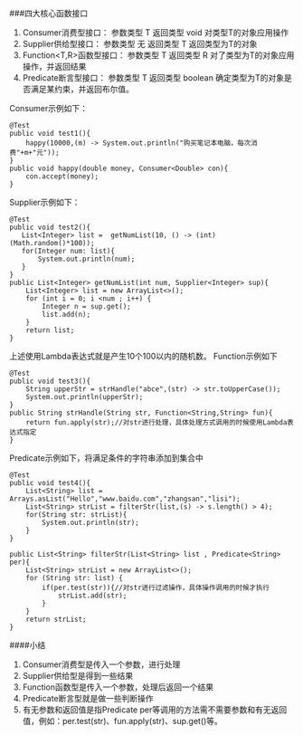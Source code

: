 ###四大核心函数接口
1. Consumer<T>消费型接口： 参数类型 T  返回类型 void 对类型T的对象应用操作
2. Supplier<T>供给型接口： 参数类型 无 返回类型 T 返回类型为T的对象
3. Function<T,R>函数型接口： 参数类型 T 返回类型 R 对了类型为T的对象应用操作，并返回结果
4. Predicate<T>断言型接口： 参数类型 T 返回类型 boolean 确定类型为T的对象是否满足某约束，并返回布尔值。

Consumer示例如下：

	@Test
	public void test1(){
	    happy(10000,(m) -> System.out.println("购买笔记本电脑，每次消费"+m+"元"));
	}
	public void happy(double money, Consumer<Double> con){
	    con.accept(money);
	}
Supplier示例如下：

	@Test
	public void test2(){
	   List<Integer> list =  getNumList(10, () -> (int)(Math.random()*100));
	   for(Integer num: list){
	       System.out.println(num);
	   }
	}
	public List<Integer> getNumList(int num, Supplier<Integer> sup){
	    List<Integer> list = new ArrayList<>();
	    for (int i = 0; i <num ; i++) {
	        Integer n = sup.get();
	        list.add(n);
	    }
	    return list;
	}
上述使用Lambda表达式就是产生10个100以内的随机数。
Function示例如下

	@Test
	public void test3(){
	    String upperStr = strHandle("abce",(str) -> str.toUpperCase());
	    System.out.println(upperStr);
	}
	public String strHandle(String str, Function<String,String> fun){
	    return fun.apply(str);//对str进行处理，具体处理方式调用的时候使用Lambda表达式指定
	}
Predicate示例如下，将满足条件的字符串添加到集合中
	
	@Test
	public void test4(){
	    List<String> list = Arrays.asList("Hello","www.baidu.com","zhangsan","lisi");
	    List<String> strList = filterStr(list,(s) -> s.length() > 4);
	    for(String str: strList){
	        System.out.println(str);
	    }
	}
	
	public List<String> filterStr(List<String> list , Predicate<String> per){
	    List<String> strList = new ArrayList<>();
	    for (String str: list) {
	        if(per.test(str)){//对str进行过滤操作，具体操作调用的时候才执行
	            strList.add(str);
	        }
	    }
	    return strList;
	}
####小结
1. Consumer消费型是传入一个参数，进行处理
2. Supplier供给型是得到一些结果
2. Function函数型是传入一个参数，处理后返回一个结果
3. Predicate断言型就是做一些判断操作
4. 有无参数和返回值是指Predicate<String> per等调用的方法需不需要参数和有无返回值，例如：per.test(str)、fun.apply(str)、sup.get()等。
